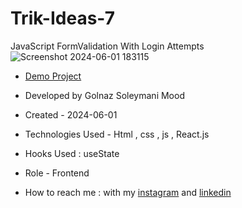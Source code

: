 # Trik-Ideas-7
JavaScript FormValidation With Login Attempts
![Screenshot 2024-06-01 183115](https://github.com/Soleymanigolnaz/Trik-Ideas-7/assets/139486149/7119163e-8149-405f-91b2-1a9e54524534)
- [Demo Project]()

- Developed by Golnaz Soleymani Mood

- Created - 2024-06-01

- Technologies Used - Html , css , js , React.js

- Hooks Used : useState 

- Role - Frontend

- How to reach me : with my [instagram](https://www.instagram.com/Soleymani_golnaz_web) and [linkedin](https://www.linkedin.com/in/Golnaz-Soleymani-Mood)
